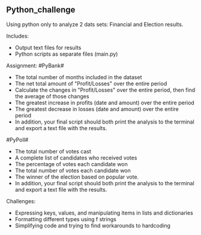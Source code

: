 ## Python_challenge ##
Using python only to analyze 2 dats sets: Financial and Election results. 

Includes: 
* Output text files for results 
* Python scripts as separate files (main.py) 

Assignment: 
#PyBank#
  * The total number of months included in the dataset
  * The net total amount of "Profit/Losses" over the entire period
  * Calculate the changes in "Profit/Losses" over the entire period, then find the average of those changes
  * The greatest increase in profits (date and amount) over the entire period
  * The greatest decrease in losses (date and amount) over the entire period
  * In addition, your final script should both print the analysis to the terminal and export a text file with the results.

#PyPoll#
  * The total number of votes cast
  * A complete list of candidates who received votes
  * The percentage of votes each candidate won
  * The total number of votes each candidate won
  * The winner of the election based on popular vote.
   * In addition, your final script should both print the analysis to the terminal and export a text file with the results.
   
Challenges: 
  * Expressing keys, values, and manipulating items in lists and dictionaries
  * Formatting different types using f strings 
  * Simplifying code and trying to find workarounds to hardcoding
